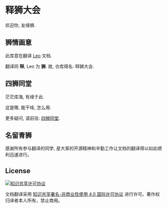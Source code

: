 # 释狮大会

欢迎你, 友缘狮.

## 狮情画意
此库意在翻译 [Leo](http://leoeditor.com/) 文档.

翻译同 **释**, Leo 为 **狮**. 故, 仓库得名: 释狮大会.

## 四狮同堂
茫茫库海, 有缘于此.

这是哪, 能干啥, 怎么用.

更多疑问, 请前往: [四狮同堂](https://github.com/DebugUself/leo-editor-cn/wiki/whoareU).

## 名留青狮
感谢所有参与翻译的同学, 是大家的开源精神和辛勤工作让文档的翻译得以如此顺利迅速进行。

## License

<a rel="license" href="http://creativecommons.org/licenses/by-nc/4.0/"><img alt="知识共享许可协议" style="border-width:0" src="https://i.creativecommons.org/l/by-nc/4.0/88x31.png" /></a>

文档翻译采用 <a rel="license" href="http://creativecommons.org/licenses/by-nc/4.0/">知识共享署名-非商业性使用 4.0 国际许可协议</a> 进行许可。著作权归译者本人所有，禁止商用。
